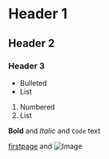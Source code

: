 
# Header 1
## Header 2
### Header 3

- Bulleted
- List

1. Numbered
2. List

**Bold** and _Italic_ and `Code` text

[firstpage](https://guomeizhou-china.github.io/mysite/p1.md) and ![Image](src)
